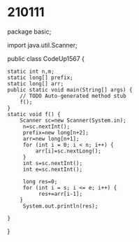 # 210111
package basic;

import java.util.Scanner;

public class CodeUp1567 {

	static int n,m;
	static long[] prefix;
	static long[] arr;
	public static void main(String[] args) {
		// TODO Auto-generated method stub
		f();
	}
	static void f() {
		Scanner sc=new Scanner(System.in);
		 n=sc.nextInt();
		 prefix=new long[n+2];
		 arr=new long[n+1];
		 for (int i = 0; i < n; i++) {
			 arr[i]=sc.nextLong();
		 }
		 int s=sc.nextInt();
		 int e=sc.nextInt();
		 
		 long res=0;
		 for (int i = s; i <= e; i++) {	
			  res+=arr[i-1];
		}
		 System.out.println(res);
		
	}
}

